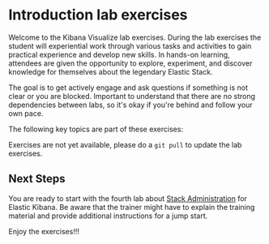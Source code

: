 # Introduction lab exercises

Welcome to the Kibana Visualize lab exercises. During the lab exercises the student will experiential work through various tasks and activities to gain practical experience and develop new skills. In hands-on learning, attendees are given the opportunity to explore, experiment, and discover knowledge for themselves about the legendary Elastic Stack.

The goal is to get actively engage and ask questions if something is not clear or you are blocked. Important to understand that there are no strong dependencies between labs, so it's okay if you're behind and follow your own pace.

The following key topics are part of these exercises:

Exercises are not yet available, please do a `git pull` to update the lab exercises.

## Next Steps

You are ready to start with the fourth lab about [Stack Administration](../06-StackAdministration/README.md) for Elastic Kibana. Be aware that the trainer might have to explain the training material and provide additional instructions for a jump start.

Enjoy the exercises!!!
